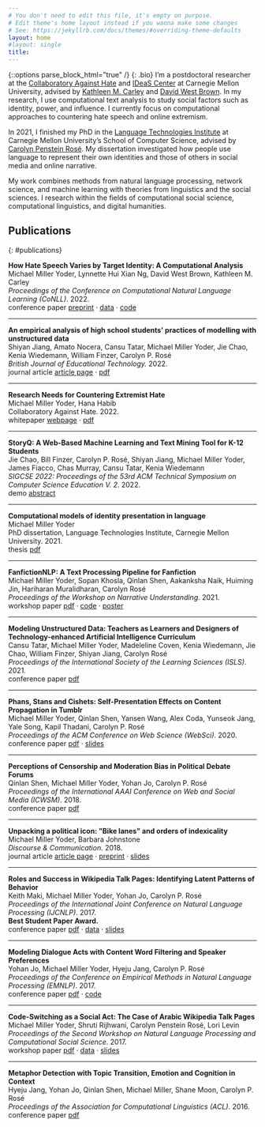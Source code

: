 ```yaml
---
# You don't need to edit this file, it's empty on purpose.
# Edit theme's home layout instead if you wanna make some changes
# See: https://jekyllrb.com/docs/themes/#overriding-theme-defaults
layout: home
#layout: single
title: 
---
```

{::options parse_block_html="true" /}
{: .bio}
I’m a postdoctoral researcher at the <a href='http://collabagainsthate.org' target='_blank'>Collaboratory Against Hate</a> and <a href='https://www.cmu.edu/ideas-social-cybersecurity/' target='_blank'>IDeaS Center</a> at Carnegie Mellon University, advised by <a href='http://www.casos.cs.cmu.edu/bios/carley/carley.html' target='_blank'>Kathleen M. Carley</a> and <a href='https://www.cmu.edu/dietrich/english/about-us/faculty/bios/david-brown.html' target='_blank'>David West Brown</a>. In my research, I use computational text analysis to study social factors such as identity, power, and influence. I currently focus on computational approaches to countering hate speech and online extremism.

In 2021, I finished my PhD in the <a href="https://lti.cs.cmu.edu/" target="_blank">Language Technologies Institute</a> at Carnegie Mellon University’s School of Computer Science, advised by <a href="http://www.cs.cmu.edu/~cprose/" target="_blank">Carolyn Penstein Rosé</a>. 
My dissertation investigated how people use language to represent their own identities and those of others in social media and online narrative.

My work combines methods from natural language processing, network science, and machine learning with theories from linguistics and the social sciences.
I research within the fields of computational social science, computational linguistics, and digital humanities.

## Publications
{: #publications}

<div class="publications">

**How Hate Speech Varies by Target Identity: A Computational Analysis**  
Michael Miller Yoder, Lynnette Hui Xian Ng, David West Brown, Kathleen M. Carley  
*Proceedings of the Conference on Computational Natural Language Learning (CoNLL)*. 2022.  
<span class="badge conference">conference paper</span> [preprint](http://arxiv.org/abs/2210.10839.pdf) &middot; [data](https://osf.io/53tfs/) &middot; [code](https://github.com/michaelmilleryoder/hate_speech_identities)  
<hr>

**An empirical analysis of high school students' practices of modelling with unstructured data**  
Shiyan Jiang, Amato Nocera, Cansu Tatar, Michael Miller Yoder, Jie Chao, Kenia Wiedemann, William Finzer, Carolyn P. Rosé  
*British Journal of Educational Technology.* 2022.  
<span class="badge journal">journal article</span> [article page](https://bera-journals.onlinelibrary.wiley.com/doi/10.1111/bjet.13253) &middot; [pdf](https://bera-journals.onlinelibrary.wiley.com/doi/epdf/10.1111/bjet.13253)  
<hr>

**Research Needs for Countering Extremist Hate**  
Michael Miller Yoder, Hana Habib  
Collaboratory Against Hate. 2022.   
<span class="badge whitepaper">whitepaper</span> [webpage](https://www.collabagainsthate.org/papers-presentations/research-needs) &middot; [pdf](https://assets.website-files.com/605b6d7396f31a85a2a3654b/63247ec32084819a7f657240_CAH_research_needs_white_paper.pdf)
<hr>

**StoryQ: A Web-Based Machine Learning and Text Mining Tool for K-12 Students**  
Jie Chao, Bill Finzer, Carolyn P. Rosé, Shiyan Jiang, Michael Miller Yoder, James Fiacco, Chas Murray, Cansu Tatar, Kenia Wiedemann  
*SIGCSE 2022: Proceedings of the 53rd ACM Technical Symposium on Computer Science Education V. 2*. 2022.   
<span class="badge demo">demo</span> [abstract](https://dl.acm.org/doi/10.1145/3478432.3499267)
<hr>

**Computational models of identity presentation in language**  
Michael Miller Yoder  
PhD dissertation, Language Technologies Institute, Carnegie Mellon University. 2021.  
<span class="badge thesis">thesis</span> [pdf](files/yoder_thesis.pdf)  
<hr>

**FanfictionNLP: A Text Processing Pipeline for Fanfiction**  
Michael Miller Yoder, Sopan Khosla, Qinlan Shen, Aakanksha Naik, Huiming Jin, Hariharan Muralidharan, Carolyn Rosé  
*Proceedings of the Workshop on Narrative Understanding*. 2021.  
<span class="badge workshop-paper">workshop paper</span> [pdf](https://www.aclweb.org/anthology/2021.nuse-1.2.pdf) &middot; [code](https://github.com/michaelmilleryoder/fanfiction-nlp) &middot; [poster](files/yoder_khosla_wnu2021_poster.pdf)
<hr>

**Modeling Unstructured Data: Teachers as Learners and Designers of Technology-enhanced Artificial Intelligence Curriculum**  
Cansu Tatar, Michael Miller Yoder, Madeleline Coven, Kenia Wiedemann, Jie Chao, William Finzer, Shiyan Jiang, Carolyn Rosé  
*Proceedings of the International Society of the Learning Sciences (ISLS)*. 2021.  
<span class="badge conference">conference paper</span> [pdf](https://repository.isls.org/bitstream/1/7539/1/617-620.pdf)
<hr>

<!--[Phans, Stans and Cishets: Self-Presentation Effects on Content Propagation in Tumblr](https://dl.acm.org/doi/pdf/10.1145/3394231.3397893)  -->
**Phans, Stans and Cishets: Self-Presentation Effects on Content Propagation in Tumblr**  
Michael Miller Yoder, Qinlan Shen, Yansen Wang, Alex Coda, Yunseok Jang, Yale Song, Kapil Thadani, Carolyn P. Rosé  
*Proceedings of the ACM Conference on Web Science (WebSci)*. 2020.  
<span class="badge conference">conference paper</span> [pdf](https://dl.acm.org/doi/pdf/10.1145/3394231.3397893) &middot; [slides](files/yoder_et_al_websci_2020_slides.pdf)
<hr>

<!--["Everyone is Gay and Nothing Hurts": The Presentation of Queer Relationships in Fanfiction](files/yoder_ach2019_slides.pdf)  -->
<!--**"Everyone is Gay and Nothing Hurts": The Presentation of Queer Relationships in Fanfiction**  
Michael Miller Yoder, Luke Breitfeller, Carolyn P. Rosé  
Association for Computers and the Humanities (ACH), Pittsburgh, PA, 2019.  
<span class="badge conference-presentation">conference presentation</span> [slides](files/yoder_ach2019_slides.pdf)
<hr>-->

<!--[Ron the Death Eater: Plotting Characterization from Canon to Fanfiction](files/yoder_standd2019_slides.pdf)  -->
<!--**Ron the Death Eater: Plotting Characterization from Canon to Fanfiction**  
Michael Miller Yoder, Qinlan Shen, James Fiacco, Carolyn P. Rosé  
Society for Text & Discourse (ST&D), New York, NY, 2019.  
<span class="badge conference-presentation">conference presentation</span> [slides](files/yoder_standd2019_slides.pdf)
<hr>-->

<!--[Perceptions of Censorship and Moderation Bias in Political Debate Forums](https://aaai.org/ocs/index.php/ICWSM/ICWSM18/paper/view/17809/17026)  -->
**Perceptions of Censorship and Moderation Bias in Political Debate Forums**  
Qinlan Shen, Michael Miller Yoder, Yohan Jo, Carolyn P. Rosé  
*Proceedings of the International AAAI Conference on Web and Social Media (ICWSM)*. 2018.  
<span class="badge conference">conference paper</span> [pdf](https://aaai.org/ocs/index.php/ICWSM/ICWSM18/paper/view/17809/17026)
<hr>

<!--[Unpacking a Political Icon: "Bike Lanes" and Orders of Indexicality](http://journals.sagepub.com/doi/full/10.1177/1750481317745753)  -->
**Unpacking a political icon: "Bike lanes" and orders of indexicality**   
Michael Miller Yoder, Barbara Johnstone  
*Discourse & Communication.* 2018.  
<span class="badge journal">journal article</span> [article page](http://journals.sagepub.com/doi/full/10.1177/1750481317745753) &middot; [preprint](files/yoder_johnstone_2018.pdf) &middot; [slides](files/yoder_johnstone_slides_2018.pdf)
<hr>

<!--[Roles and Success in Wikipedia Talk Pages: Identifying Latent Patterns of Behavior](http://www.aclweb.org/anthology/I17-1103)  -->
**Roles and Success in Wikipedia Talk Pages: Identifying Latent Patterns of Behavior**  
Keith Maki, Michael Miller Yoder, Yohan Jo, Carolyn P. Rosé  
*Proceedings of the International Joint Conference on Natural Language Processing (IJCNLP)*. 2017.  
**Best Student Paper Award.**  
<span class="badge conference">conference paper</span> [pdf](http://www.aclweb.org/anthology/I17-1103) &middot; [data](https://github.com/michaelmilleryoder/wikipedia-talk-scores) &middot; [slides](files/maki_ijcnlp2017_slides.pdf)
<hr>

<!--[Modeling Dialogue Acts with Content Word Filtering and Speaker Preferences](http://www.aclweb.org/anthology/D17-1232)  -->
**Modeling Dialogue Acts with Content Word Filtering and Speaker Preferences**  
Yohan Jo, Michael Miller Yoder, Hyeju Jang, Carolyn P. Rosé  
*Proceedings of the Conference on Empirical Methods in Natural Language Processing (EMNLP)*. 2017.  
<span class="badge conference">conference paper</span> [pdf](http://www.aclweb.org/anthology/D17-1232) &middot; [code](https://github.com/yohanjo/Dialogue-Acts)
<hr>

<!--[Code-Switching as a Social Act: The Case of Arabic Wikipedia Talk Pages](http://aclweb.org/anthology/W17-2911)  -->
**Code-Switching as a Social Act: The Case of Arabic Wikipedia Talk Pages**  
Michael Miller Yoder, Shruti Rijhwani, Carolyn Penstein Rosé, Lori Levin  
*Proceedings of the Second Workshop on Natural Language Processing and Computational Social Science*. 2017.  
<span class="badge workshop-paper">workshop paper</span> [pdf](http://aclweb.org/anthology/W17-2911) &middot; [data](https://github.com/michaelmilleryoder/wikipedia-codeswitching-data) &middot; [slides](files/yoder_rijhwani_rose_levin_2017.pdf)
<hr>

<!--[Metaphor Detection with Topic Transition, Emotion and Cognition in Context](http://www.aclweb.org/anthology/P16-1021)  -->
**Metaphor Detection with Topic Transition, Emotion and Cognition in Context**  
Hyeju Jang, Yohan Jo, Qinlan Shen, Michael Miller, Shane Moon, Carolyn P. Rosé  
*Proceedings of the Association for Computational Linguistics (ACL)*. 2016.  
<span class="badge conference">conference paper</span> [pdf](http://www.aclweb.org/anthology/P16-1021)
</div>
